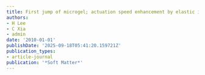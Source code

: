 ```yaml
---
title: First jump of microgel; actuation speed enhancement by elastic instability
authors:
- H Lee
- C Xia
- admin
date: '2010-01-01'
publishDate: '2025-09-18T05:41:20.159721Z'
publication_types:
- article-journal
publication: '*Soft Matter*'
---
```

